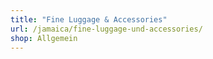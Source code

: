 ```yaml
---
title: "Fine Luggage & Accessories"
url: /jamaica/fine-luggage-und-accessories/
shop: Allgemein
---
```

